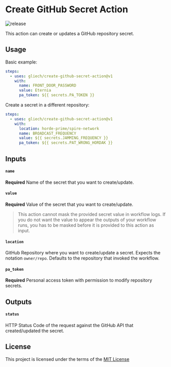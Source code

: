 # Create GitHub Secret Action

![release](https://github.com/gliech/create-github-secret-action/workflows/release/badge.svg)

This action can create or updates a GitHub repository secret.

## Usage

Basic example:
```yaml
steps:
  - uses: gliech/create-github-secret-action@v1
    with:
      name: FRONT_DOOR_PASSWORD
      value: Eternia
      pa_token: ${{ secrets.PA_TOKEN }}
```

Create a secret in a different repository:
```yaml
steps:
  - uses: gliech/create-github-secret-action@v1
    with:
      location: horde-prime/spire-network
      name: BROADCAST_FREQUENCY
      value: ${{ secrets.JAMMING_FREQUENCY }}
      pa_token: ${{ secrets.PAT_WRONG_HORDAK }}
```

## Inputs

#### `name`
**Required** Name of the secret that you want to create/update.

#### `value`
**Required** Value of the secret that you want to create/update.
> This action cannot mask the provided secret value in workflow logs. If you do
> not want the value to appear the outputs of your workflow runs, you has to be
> masked before it is provided to this action as input.

#### `location`
GitHub Repository where you want to create/update a secret. Expects the notation
`owner/repo`. Defaults to the repository that invoked the workflow.

#### `pa_token`
**Required** Personal access token with permission to modify repository secrets.

## Outputs

#### `status`
HTTP Status Code of the request against the GitHub API that created/updated the
secret.

## License

This project is licensed under the terms of the [MIT License](LICENSE)

